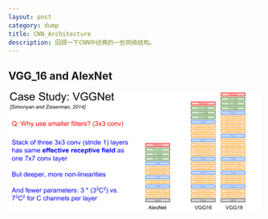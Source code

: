 ```yaml
---
layout: post
category: dump
title: CNN_Architecture
description: 回顾一下CNN中经典的一些网络结构。
---
```


## VGG_16 and AlexNet
![](/downloads/cnn_architecture.png)
　　